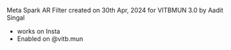 Meta Spark AR Filter created on 30th Apr, 2024 for VITBMUN 3.0 by Aadit Singal

- works on Insta
- Enabled on @vitb.mun
